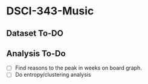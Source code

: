 # DSCI-343-Music
## Dataset To-DO

## Analysis To-Do
- [ ] Find reasons to the peak in weeks on board graph.
- [ ] Do entropy/clustering analysis
